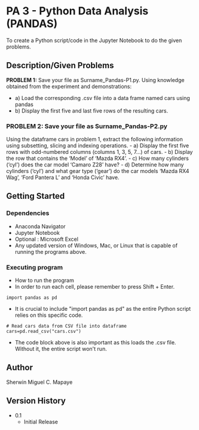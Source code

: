 # PA 3 - Python Data Analysis (PANDAS)

To create a Python script/code in the Jupyter Notebook to do the given problems.

## Description/Given Problems

**PROBLEM 1:** Save your file as Surname_Pandas-P1.py\. Using knowledge obtained from the experiment and demonstrations:
  - a) Load the corresponding .csv file into a data frame named cars using pandas
  - b) Display the first five and last five rows of the resulting cars.

### **PROBLEM 2:** Save your file as Surname_Pandas-P2.py

Using the dataframe cars in problem 1, extract the following information using subsetting, slicing and indexing operations.
    - a) Display the first five rows with odd-numbered columns (columns 1, 3, 5, 7…) of cars.
    - b) Display the row that contains the ‘Model’ of ‘Mazda RX4’.
    - c) How many cylinders (‘cyl’) does the car model ‘Camaro Z28’ have?
    - d) Determine how many cylinders (‘cyl’) and what gear type (‘gear’) do the car models ‘Mazda RX4 Wag’, ‘Ford Pantera L’ and ‘Honda Civic’ have.

## Getting Started

### Dependencies

* Anaconda Navigator
* Jupyter Notebook
* Optional : Microsoft Excel
* Any updated version of Windows, Mac, or Linux that is capable of running the programs above.

### Executing program

* How to run the program
* In order to run each cell, please remember to press Shift + Enter.
```
import pandas as pd
```
* It is crucial to include "import pandas as pd" as the entire Python script relies on this specific code.
```
# Read cars data from CSV file into dataframe
cars=pd.read_csv("cars.csv")
```
* The code block above is also important as this loads the .csv file. Without it, the entire script won't run.

## Author

Sherwin Miguel C. Mapaye

## Version History
* 0.1
    * Initial Release
